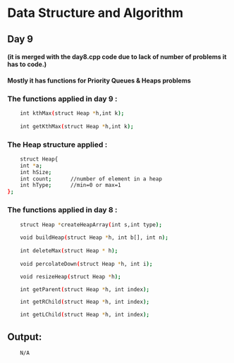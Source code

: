# Data Structure and Algorithm

## Day 9
#### (it is merged with the day8.cpp code due to lack of number of problems it has to code.) 

#### Mostly it has functions for Priority Queues & Heaps problems

### The functions applied in day 9 :
```sh
    int kthMax(struct Heap *h,int k);
    
    int getKthMax(struct Heap *h,int k);
```

### The Heap structure applied :
```sh   
    struct Heap{
    int *a;
    int hSize;
    int count;      //number of element in a heap
    int hType;      //min=0 or max=1
};
```

### The functions applied in day 8 :
```sh
    struct Heap *createHeapArray(int s,int type);
    
    void buildHeap(struct Heap *h, int b[], int n);
    
    int deleteMax(struct Heap * h);
    
    void percolateDown(struct Heap *h, int i);

    void resizeHeap(struct Heap *h);

    int getParent(struct Heap *h, int index);

    int getRChild(struct Heap *h, int index);

    int getLChild(struct Heap *h, int index);
```

## Output:
```sh
    N/A
```
